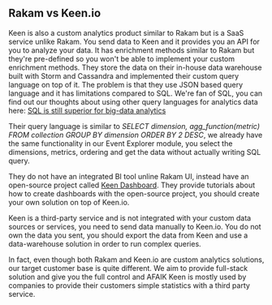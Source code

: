## Rakam vs Keen.io

Keen is also a custom analytics product similar to Rakam but is a SaaS service unlike Rakam. 
You send data to Keen and it provides you an API for you to analyze your data. 
It has enrichment methods similar to Rakam but they're pre-defined so you won't be able to implement your custom enrichment methods.
They store the data on their in-house data warehouse built with Storm and Cassandra and implemented their custom query language on top of it.
The problem is that they use JSON based query language and it has limitations compared to SQL.
We're fan of SQL, you can find out our thoughts about using other query languages for analytics data here:
[SQL is still superior for big-data analytics](https://blog.rakam.io/why-sql-superior-for-analytic-queries-comparison-with-mixpanels-jql-ec9935f292bd)

Their query language is similar to *SELECT dimension, agg_function(metric) FROM collection GROUP BY dimension ORDER BY 2 DESC*, 
we already have the same functionality in our Event Explorer module, you select the dimensions, metrics, ordering and get the data 
without actually writing SQL query.

They do not have an integrated BI tool unline Rakam UI, instead have an open-source project called [Keen Dashboard](http://keen.github.io/dashboards/). 
They provide tutorials about how to create dashboards with the open-source project, you should create your own solution on top of Keen.io.

Keen is a third-party service and is not integrated with your custom data sources or services,
you need to send data manually to Keen.io. You do not own the data you sent, you should export the data from Keen and use a 
data-warehouse solution in order to run complex queries.

In fact, even though both Rakam and Keen.io are custom analytics solutions, our target customer base is quite different. 
We aim to provide full-stack solution and give you the full control and 
AFAIK Keen is mostly used by companies to provide their customers simple statistics with a third party service.
